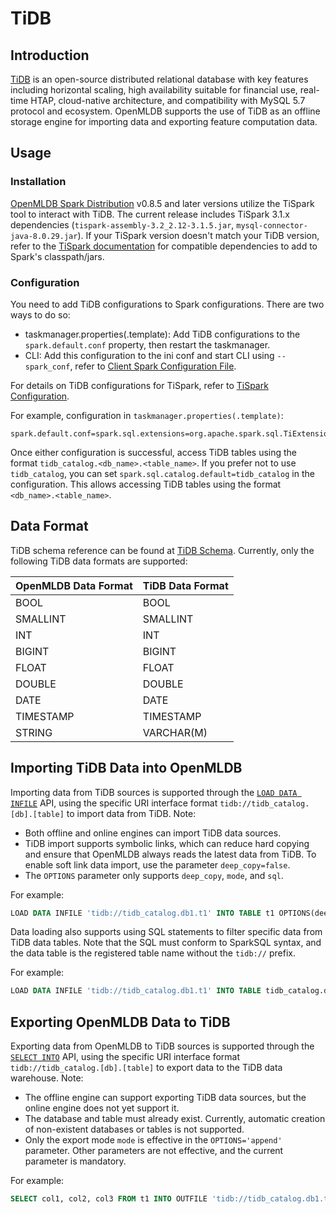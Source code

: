 # TiDB

## Introduction

[TiDB](https://docs.pingcap.com/) is an open-source distributed relational database with key features including horizontal scaling, high availability suitable for financial use, real-time HTAP, cloud-native architecture, and compatibility with MySQL 5.7 protocol and ecosystem. OpenMLDB supports the use of TiDB as an offline storage engine for importing data and exporting feature computation data.

## Usage

### Installation

[OpenMLDB Spark Distribution](../../tutorial/openmldbspark_distribution.md) v0.8.5 and later versions utilize the TiSpark tool to interact with TiDB. The current release includes TiSpark 3.1.x dependencies (`tispark-assembly-3.2_2.12-3.1.5.jar`, `mysql-connector-java-8.0.29.jar`). If your TiSpark version doesn't match your TiDB version, refer to the [TiSpark documentation](https://docs.pingcap.com/tidb/stable/tispark-overview) for compatible dependencies to add to Spark's classpath/jars.


### Configuration

You need to add TiDB configurations to Spark configurations. There are two ways to do so:

- taskmanager.properties(.template): Add TiDB configurations to the `spark.default.conf` property, then restart the taskmanager.
- CLI: Add this configuration to the ini conf and start CLI using `--spark_conf`, refer to [Client Spark Configuration File](../../reference/client_config/client_spark_config.md).

For details on TiDB configurations for TiSpark, refer to [TiSpark Configuration](https://docs.pingcap.com/tidb/stable/tispark-overview#tispark-configurations).

For example, configuration in `taskmanager.properties(.template)`:

```properties
spark.default.conf=spark.sql.extensions=org.apache.spark.sql.TiExtensions;spark.sql.catalog.tidb_catalog=org.apache.spark.sql.catalyst.catalog.TiCatalog;spark.sql.catalog.tidb_catalog.pd.addresses=127.0.0.1:2379;spark.tispark.pd.addresses=127.0.0.1:2379;spark.sql.tidb.addr=127.0.0.1;spark.sql.tidb.port=4000;spark.sql.tidb.user=root;spark.sql.tidb.password=root;
```

Once either configuration is successful, access TiDB tables using the format `tidb_catalog.<db_name>.<table_name>`. If you prefer not to use `tidb_catalog`, you can set `spark.sql.catalog.default=tidb_catalog` in the configuration. This allows accessing TiDB tables using the format `<db_name>.<table_name>`.

## Data Format

TiDB schema reference can be found at [TiDB Schema](https://docs.pingcap.com/tidb/stable/data-type-overview). Currently, only the following TiDB data formats are supported:

| OpenMLDB Data Format | TiDB Data Format |
|----------------------|------------------|
| BOOL                 | BOOL             |
| SMALLINT             | SMALLINT         |
| INT                  | INT              |
| BIGINT               | BIGINT           |
| FLOAT                | FLOAT            |
| DOUBLE               | DOUBLE           |
| DATE                 | DATE             |
| TIMESTAMP            | TIMESTAMP        |
| STRING               | VARCHAR(M)       |

## Importing TiDB Data into OpenMLDB

Importing data from TiDB sources is supported through the [`LOAD DATA INFILE`](../../openmldb_sql/dml/LOAD_DATA_STATEMENT.md) API, using the specific URI interface format `tidb://tidb_catalog.[db].[table]` to import data from TiDB. Note:

- Both offline and online engines can import TiDB data sources.
- TiDB import supports symbolic links, which can reduce hard copying and ensure that OpenMLDB always reads the latest data from TiDB. To enable soft link data import, use the parameter `deep_copy=false`.
- The `OPTIONS` parameter only supports `deep_copy`, `mode`, and `sql`.

For example:

```sql
LOAD DATA INFILE 'tidb://tidb_catalog.db1.t1' INTO TABLE t1 OPTIONS(deep_copy=false);
```

Data loading also supports using SQL statements to filter specific data from TiDB data tables. Note that the SQL must conform to SparkSQL syntax, and the data table is the registered table name without the `tidb://` prefix.

For example:

```sql
LOAD DATA INFILE 'tidb://tidb_catalog.db1.t1' INTO TABLE tidb_catalog.db1.t1 OPTIONS(deep_copy=true, sql='SELECT * FROM tidb_catalog.db1.t1 where key=\"foo\"')
```

## Exporting OpenMLDB Data to TiDB

Exporting data from OpenMLDB to TiDB sources is supported through the [`SELECT INTO`](../../openmldb_sql/dql/SELECT_INTO_STATEMENT.md) API, using the specific URI interface format `tidb://tidb_catalog.[db].[table]` to export data to the TiDB data warehouse. Note:

- The offline engine can support exporting TiDB data sources, but the online engine does not yet support it.
- The database and table must already exist. Currently, automatic creation of non-existent databases or tables is not supported.
- Only the export mode `mode` is effective in the `OPTIONS='append'` parameter. Other parameters are not effective, and the current parameter is mandatory.

For example:

```sql
SELECT col1, col2, col3 FROM t1 INTO OUTFILE 'tidb://tidb_catalog.db1.t1' options(mode='append');
```